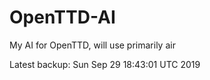 # OpenTTD-AI
My AI for OpenTTD, will use primarily air

Latest backup: Sun Sep 29 18:43:01 UTC 2019

